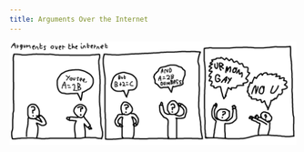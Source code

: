 ```yaml
---
title: Arguments Over the Internet
---
```


<img src="/comic/arguments-over-the-internet.png" alt="Arguments Over the Internet">